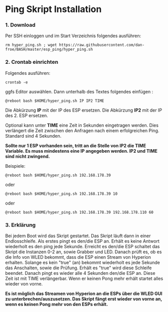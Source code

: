 # Ping Skript Installation


### 1. Download
Per SSH einloggen und im Start Verzeichnis folgendes ausführen:

```console
rm hyper_ping.sh ; wget https://raw.githubusercontent.com/dan-froe/BASH/master/esp_ping/hyper_ping.sh
```

### 2. Crontab einrichten
Folgendes ausführen: 
```console
crontab -e
```

ggfs Editor auswählen.
Dann unterhalb des Textes folgendes einfügen :

```console
@reboot bash $HOME/hyper_ping.sh IP IP2 TIME
```

Die Abkürzung **IP** mit der IP des ESP ersetzen.
Die Abkürzung **IP2** mit der IP des 2. ESP ersetzen.

Optional kann unter **TIME** eine Zeit in Sekunden eingetragen werden. Dies verlängert die Zeit zwischen den Anfragen nach einem erfolgreichen Ping. Standard sind 4 Sekunden. 

**Sollte nur 1 ESP vorhanden sein, tritt an die Stelle von IP2 die TIME Variable.
Es muss mindestens eine IP angegeben werden. IP2 und TIME sind nicht zwingend.**

Beispiele:

```console
@reboot bash $HOME/hyper_ping.sh 192.168.178.39
```

oder

```console
@reboot bash $HOME/hyper_ping.sh 192.168.178.39 10
```

oder

```console
@reboot bash $HOME/hyper_ping.sh 192.168.178.39 192.168.178.110 60
```

### 3. Erklärung
Bei jedem Boot wird das Skript gestartet. Das Skript läuft dann in einer Endlosschleife. 
Als erstes pingt es den/die ESP an. Erhält es keine Antwort wiederholt es den ping jede Sekunde.
Erreicht es den/die ESP schaltet das Skript die Instanzen 0-2 an, sowie Grabber und LED. Danach prüft es, ob es die Info von WLED bekommt, dass die ESP einen Stream von Hyperion erhalten. Solange es kein "true" (an) bekommt wiederholt es jede Sekunde das Anschalten, sowie die Prüfung.
Erhält es "true" wird diese Schleife beendet. Danach pingt es wieder alle 4 Sekunden den/die ESP an. Diese Zeit ist mit TIME verlängerbar. Wenn er keinen Pong mehr erhält startet alles wieder von vorne. 

**Es ist möglich das Streamen von Hyperion an die ESPs über die WLED GUI zu unterbrechen/auszusetzen. Das Skript fängt erst wieder von vorne an, wenn es keinen Pong mehr von den ESPs erhält.**
